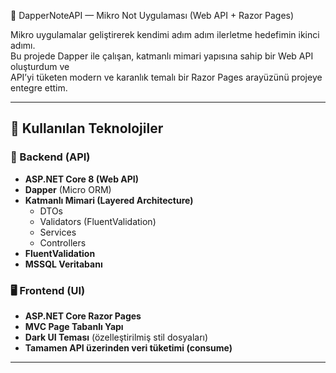 🧠 DapperNoteAPI — Mikro Not Uygulaması (Web API + Razor Pages)

Mikro uygulamalar geliştirerek kendimi adım adım ilerletme hedefimin ikinci adımı.  
Bu projede Dapper ile çalışan, katmanlı mimari yapısına sahip bir Web API oluşturdum ve  
API’yi tüketen modern ve karanlık temalı bir Razor Pages arayüzünü projeye entegre ettim.

---

## 🚀 Kullanılan Teknolojiler

### 📡 Backend (API)

- **ASP.NET Core 8 (Web API)**
- **Dapper** (Micro ORM)
- **Katmanlı Mimari (Layered Architecture)**
  - DTOs
  - Validators (FluentValidation)
  - Services
  - Controllers
- **FluentValidation**
- **MSSQL Veritabanı**

### 🖥️ Frontend (UI)

- **ASP.NET Core Razor Pages**
- **MVC Page Tabanlı Yapı**
- **Dark UI Teması** (özelleştirilmiş stil dosyaları)
- **Tamamen API üzerinden veri tüketimi (consume)**

---
